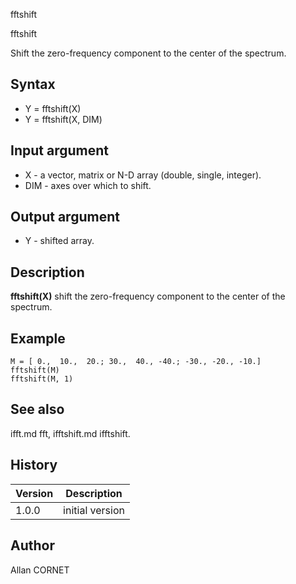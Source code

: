 



fftshift


fftshift

Shift the zero-frequency component to the center of the spectrum.

## Syntax

- Y = fftshift(X)
- Y = fftshift(X, DIM)

## Input argument

 - X - a vector, matrix or N-D array (double, single, integer).
 - DIM - axes over which to shift.

## Output argument

 - Y - shifted array.

## Description


  <p><b>fftshift(X)</b> shift the zero-frequency component to the center of the spectrum.</p>


## Example

```Nelson
M = [ 0.,  10.,  20.; 30.,  40., -40.; -30., -20., -10.]
fftshift(M)
fftshift(M, 1)
```

## See also

ifft.md fft, ifftshift.md ifftshift.
## History

|Version|Description|
|------|------|
|1.0.0|initial version|


## Author

Allan CORNET




